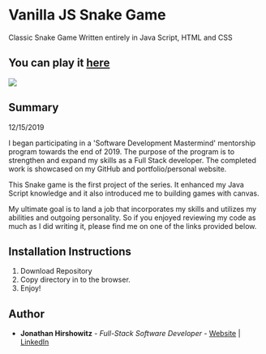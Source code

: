 # Vanilla JS Snake Game

Classic Snake Game Written entirely in Java Script, HTML and CSS

## You can play it [here](https://yoniwitz.github.io/JS-Snake/)

<image src="./images/snake_snapshot.bmp">

## Summary
12/15/2019

I began participating in a 'Software Development Mastermind' mentorship program towards the end of 2019. The purpose of the program is to strengthen and expand my skills as a Full Stack developer. The completed work is showcased on my GitHub and portfolio/personal website.

This Snake game is the first project of the series. It enhanced my Java Script knowledge and it also introduced me to building games with canvas. 

My ultimate goal is to land a job that incorporates my skills and utilizes my abilities and outgoing personality. So if you enjoyed reviewing my code as much as I did writing it, please find me on one of the links provided below.

##  Installation Instructions

1. Download Repository
2. Copy directory in to the browser.
3. Enjoy!

## Author

* **Jonathan Hirshowitz** - *Full-Stack Software Developer* - [Website](https://jonathan-hirshowitz-portfolio.firebaseapp.com/) | [LinkedIn](https://www.linkedin.com/in/jonathan-hirshowitz/)
